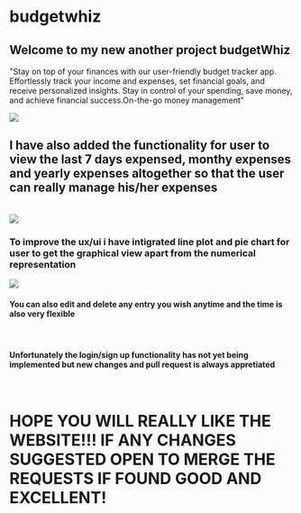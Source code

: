 # budgetwhiz

<h2> Welcome to my new another project budgetWhiz </h2>
<p>"Stay on top of your finances with our user-friendly budget tracker app. Effortlessly track your income and expenses, set financial goals, and receive personalized insights. Stay in control of your spending, save money, and achieve financial success.On-the-go money management"</p>
<img src="https://github.com/suddhasattwakhan/budgewhiz/assets/72450994/95b2cf71-ed8f-402e-b4d8-d9a07781249d">
<h2>I have also added the functionality for user to view the last 7 days expensed, monthy expenses and yearly expenses altogether so that the user can really manage his/her expenses</h2><br>
<img src="https://github.com/suddhasattwakhan/budgewhiz/assets/72450994/dc039817-f70f-46e3-aac7-dff466ef1d73">
<h3>To improve the ux/ui i have intigrated line plot and pie chart for user to get the graphical view apart from the numerical representation</h3>
<img src="https://github.com/suddhasattwakhan/budgewhiz/assets/72450994/85221127-78f0-4571-b7fb-2059b2ab09ff">
<h4>You can also edit and delete any entry you wish anytime and the time is also very flexible<h4><br>
<h4>Unfortunately the login/sign up functionality has not yet being implemented but new changes and pull request is always appretiated </h4><br>
<h1>HOPE YOU WILL REALLY LIKE THE WEBSITE!!! IF ANY CHANGES SUGGESTED OPEN TO MERGE THE REQUESTS IF FOUND GOOD AND EXCELLENT!<h1>
  
  
